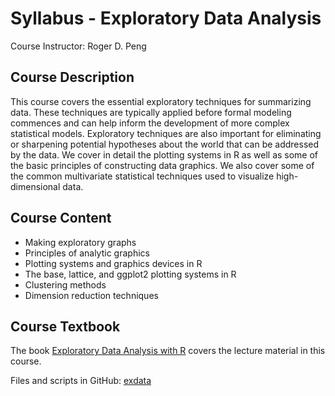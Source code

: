 # Syllabus - Exploratory Data Analysis

Course Instructor: Roger D. Peng

## Course Description
This course covers the essential exploratory techniques for summarizing data. These techniques are typically applied before formal modeling commences and can help inform the development of more complex statistical models. Exploratory techniques are also important for eliminating or sharpening potential hypotheses about the world that can be addressed by the data. We cover in detail the plotting systems in R as well as some of the basic principles of constructing data graphics. We also cover some of the common multivariate statistical techniques used to visualize high-dimensional data.

## Course Content

* Making exploratory graphs
* Principles of analytic graphics
* Plotting systems and graphics devices in R
* The base, lattice, and ggplot2 plotting systems in R
* Clustering methods
* Dimension reduction techniques

## Course Textbook
The book [Exploratory Data Analysis with R](https://leanpub.com/exdata) covers the lecture material in this course.

Files and scripts in GitHub: [exdata](https://github.com/rdpeng/exdata)